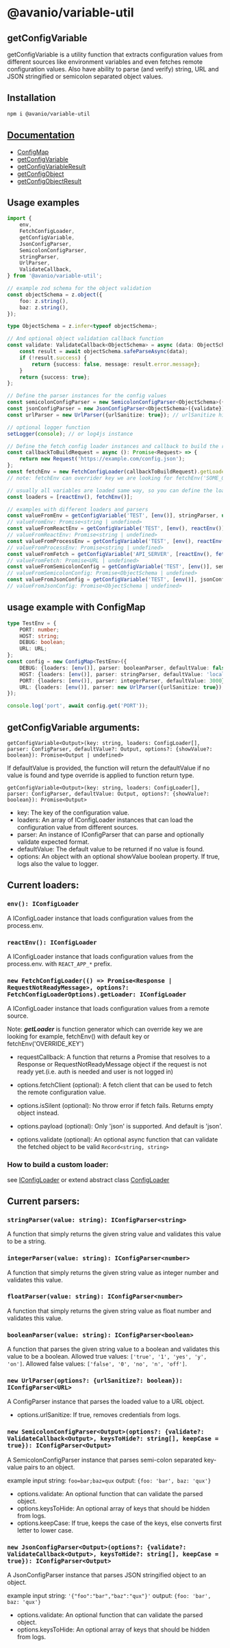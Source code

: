 # @avanio/variable-util

## getConfigVariable

getConfigVariable is a utility function that extracts configuration values from different sources like environment variables and even fetches remote configuration values.
Also have ability to parse (and verify) string, URL and JSON stringified or semicolon separated object values.

## Installation

```bash
npm i @avanio/variable-util
```

## [Documentation](https://mharj.github.io/variable-util/)

- [ConfigMap](https://mharj.github.io/variable-util/classes/ConfigMap.html)
- [getConfigVariable](https://mharj.github.io/variable-util/functions/getConfigVariable.html)
- [getConfigVariableResult](https://mharj.github.io/variable-util/functions/getConfigVariableResult.html)
- [getConfigObject](https://mharj.github.io/variable-util/functions/getConfigObject.html)
- [getConfigObjectResult](https://mharj.github.io/variable-util/functions/getConfigObjectResult.html)

## Usage examples

```typescript
import {
	env,
	FetchConfigLoader,
	getConfigVariable,
	JsonConfigParser,
	SemicolonConfigParser,
	stringParser,
	UrlParser,
	ValidateCallback,
} from '@avanio/variable-util';

// example zod schema for the object validation
const objectSchema = z.object({
	foo: z.string(),
	baz: z.string(),
});

type ObjectSchema = z.infer<typeof objectSchema>;

// And optional object validation callback function
const validate: ValidateCallback<ObjectSchema> = async (data: ObjectSchema) => {
	const result = await objectSchema.safeParseAsync(data);
	if (!result.success) {
		return {success: false, message: result.error.message};
	}
	return {success: true};
};

// Define the parser instances for the config values
const semicolonConfigParser = new SemicolonConfigParser<ObjectSchema>({validate}); // optional validate callback
const jsonConfigParser = new JsonConfigParser<ObjectSchema>({validate}); // optional validate callback
const urlParser = new UrlParser({urlSanitize: true}); // urlSanitize hides credentials from logs

// optional logger function
setLogger(console); // or log4js instance

// Define the fetch config loader instances and callback to build the request
const callbackToBuildRequest = async (): Promise<Request> => {
	return new Request('https://example.com/config.json');
};
const fetchEnv = new FetchConfigLoader(callbackToBuildRequest).getLoader;
// note: fetchEnv can overrider key we are looking for fetchEnv('SOME_OTHER_KEY');

// usually all variables are loaded same way, so you can define the loaders array just once.
const loaders = [reactEnv(), fetchEnv()];

// examples with different loaders and parsers
const valueFromEnv = getConfigVariable('TEST', [env()], stringParser, undefined, {showValue: true});
// valueFromEnv: Promise<string | undefined>
const valueFromReactEnv = getConfigVariable('TEST', [env(), reactEnv()], stringParser, undefined, {showValue: true});
// valueFromReactEnv: Promise<string | undefined>
const valueFromProcessEnv = getConfigVariable('TEST', [env(), reactEnv()], stringParser, undefined, {showValue: true});
// valueFromProcessEnv: Promise<string | undefined>
const valueFromFetch = getConfigVariable('API_SERVER', [reactEnv(), fetchEnv()], urlParser, undefined, {showValue: true});
// valueFromFetch: Promise<URL | undefined>
const valueFromSemicolonConfig = getConfigVariable('TEST', [env()], semicolonConfigParser, undefined, {showValue: true});
// valueFromSemicolonConfig: Promise<ObjectSchema | undefined>
const valueFromJsonConfig = getConfigVariable('TEST', [env()], jsonConfigParser, undefined, {showValue: true});
// valueFromJsonConfig: Promise<ObjectSchema | undefined>
```

## usage example with ConfigMap

```typescript
type TestEnv = {
	PORT: number;
	HOST: string;
	DEBUG: boolean;
	URL: URL;
};
const config = new ConfigMap<TestEnv>({
	DEBUG: {loaders: [env()], parser: booleanParser, defaultValue: false},
	HOST: {loaders: [env()], parser: stringParser, defaultValue: 'localhost'},
	PORT: {loaders: [env()], parser: integerParser, defaultValue: 3000},
	URL: {loaders: [env()], parser: new UrlParser({urlSanitize: true}), defaultValue: new URL('http://localhost:3000')},
});

console.log('port', await config.get('PORT'));
```

## getConfigVariable arguments:

`getConfigVariable<Output>(key: string, loaders: ConfigLoader[], parser: ConfigParser, defaultValue?: Output, options?: {showValue?: boolean}): Promise<Output | undefined>`

If defaultValue is provided, the function will return the defaultValue if no value is found and type override is applied to function return type.

`getConfigVariable<Output>(key: string, loaders: ConfigLoader[], parser: ConfigParser, defaultValue: Output, options?: {showValue?: boolean}): Promise<Output>`

- key: The key of the configuration value.
- loaders: An array of IConfigLoader instances that can load the configuration value from different sources.
- parser: An instance of IConfigParser that can parse and optionally validate expected format.
- defaultValue: The default value to be returned if no value is found.
- options: An object with an optional showValue boolean property. If true, logs also the value to logger.

## Current loaders:

### `env(): IConfigLoader`

A IConfigLoader instance that loads configuration values from the process.env.

### `reactEnv(): IConfigLoader`

A IConfigLoader instance that loads configuration values from the process.env. with ```REACT_APP_*``` prefix.

### `new FetchConfigLoader(() => Promise<Response | RequestNotReadyMessage>, options?: FetchConfigLoaderOptions).getLoader: IConfigLoader`

A IConfigLoader instance that loads configuration values from a remote source.

Note: **_getLoader_** is function generator which can override key we are looking for example, fetchEnv() with default key or fetchEnv('OVERRIDE_KEY')

- requestCallback: A function that returns a Promise that resolves to a Response or RequestNotReadyMessage object if the request is not ready yet.(i.e. auth is needed and user is not logged in)

- options.fetchClient (optional): A fetch client that can be used to fetch the remote configuration value.
- options.isSilent (optional): No throw error if fetch fails. Returns empty object instead.
- options.payload (optional): Only 'json' is supported. And default is 'json'.
- options.validate (optional): An optional async function that can validate the fetched object to be valid `Record<string, string>`

### How to build a custom loader:

see [IConfigLoader](./src/interfaces/IConfigLoader.ts) or extend abstract class [ConfigLoader](./src/loaders/ConfigLoader.ts)

## Current parsers:

### `stringParser(value: string): IConfigParser<string>`

A function that simply returns the given string value and validates this value to be a string.

### `integerParser(value: string): IConfigParser<number>`

A function that simply returns the given string value as integer number and validates this value.

### `floatParser(value: string): IConfigParser<number>`

A function that simply returns the given string value as float number and validates this value.

### `booleanParser(value: string): IConfigParser<boolean>`

A function that parses the given string value to a boolean and validates this value to be a boolean.
Allowed true values: `['true', '1', 'yes', 'y', 'on']`. Allowed false values: `['false', '0', 'no', 'n', 'off']`.

### `new UrlParser(options?: {urlSanitize?: boolean}): IConfigParser<URL>`

A ConfigParser instance that parses the loaded value to a URL object.

- options.urlSanitize: If true, removes credentials from logs.

### `new SemicolonConfigParser<Output>(options?: {validate?: ValidateCallback<Output>, keysToHide?: string[], keepCase = true}): IConfigParser<Output>`

A SemicolonConfigParser instance that parses semi-colon separated key-value pairs to an object.

example input string: `foo=bar;baz=qux` output: `{foo: 'bar', baz: 'qux'}`

- options.validate: An optional function that can validate the parsed object.
- options.keysToHide: An optional array of keys that should be hidden from logs.
- options.keepCase: If true, keeps the case of the keys, else converts first letter to lower case.

### `new JsonConfigParser<Output>(options?: {validate?: ValidateCallback<Output>, keysToHide?: string[], keepCase = true}): IConfigParser<Output>`

A JsonConfigParser instance that parses JSON stringified object to an object.

example input string: `'{"foo":"bar","baz":"qux"}'` output: `{foo: 'bar', baz: 'qux'}`

- options.validate: An optional function that can validate the parsed object.
- options.keysToHide: An optional array of keys that should be hidden from logs.
